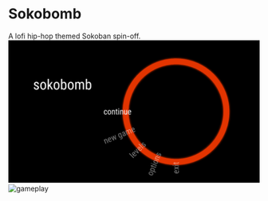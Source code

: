 # Sokobomb
A lofi hip-hop themed Sokoban spin-off.
![title screen](title.png)
![gameplay](https://user-images.githubusercontent.com/32738636/170096511-36a86d61-104e-4cf5-a667-75b3ed75e5b1.gif)
